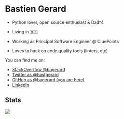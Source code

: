 # Bastien Gerard

- Python lover, open source enthusiast & Dad^4
- Living in 🇧🇪

- Working as Principal Software Engineer @ CluePoints
- Loves to hack on code quality tools (linters, etc)

You can find me on:

* [StackOverflow @bagerard](https://stackoverflow.com/users/6203472/bagerard) 
* [Twitter as @bastgerard](https://twitter.com/bastgerard)
* [GitHub as @bagerard (you are here)](https://github.com/bagerard)
* [LinkedIn](https://www.linkedin.com/in/bastiengerard/)


## Stats

![](https://github-readme-stats.vercel.app/api?username=bagerard&hide_title=true&show_icons=true&count_private=true&theme=radical)
